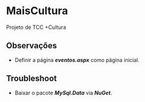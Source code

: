 # MaisCultura
Projeto de TCC +Cultura

## Observações

* Definir a página ***eventos.aspx*** como página inicial.

## Troubleshoot

* Baixar o pacote ***MySql.Data*** via ***NuGet***.
